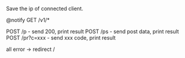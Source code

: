 Save the ip of connected client.

@notify
GET /v1/*

POST /p - send 200, print result
POST /ps - send post data, print result
POST /pr?c=xxx - send xxx code, print result

all error -> redirect /